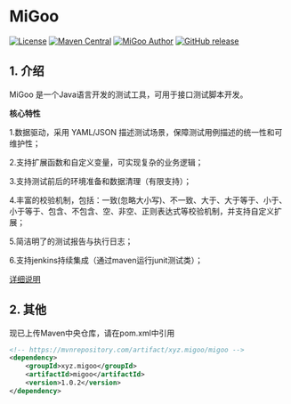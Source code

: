 # MiGoo

[![License](http://img.shields.io/badge/license-MIT-blue.svg)](https://github.com/XiaoMiSum/MiGoo/blob/master/LICENSE)
[![Maven Central](https://maven-badges.herokuapp.com/maven-central/xyz.migoo/migoo/badge.svg)](https://maven-badges.herokuapp.com/maven-central/xyz.migoo/migoo)
[![MiGoo Author](https://img.shields.io/badge/Author-xiaomi-yellow.svg)](https://maven-badges.herokuapp.com/maven-central/xyz.migoo/migoo)
[![GitHub release](https://img.shields.io/github/release/XiaoMiSum/migoo.svg)](https://github.com/XiaoMiSum/MiGoo/releases)
## 1. 介绍

MiGoo 是一个Java语言开发的测试工具，可用于接口测试脚本开发。
    
**核心特性**

1.数据驱动，采用 YAML/JSON 描述测试场景，保障测试用例描述的统一性和可维护性；

2.支持扩展函数和自定义变量，可实现复杂的业务逻辑；

3.支持测试前后的环境准备和数据清理（有限支持）；

4.丰富的校验机制，包括：一致(忽略大小写)、不一致、大于、大于等于、小于、小于等于、包含、不包含、空、非空、正则表达式等校验机制，并支持自定义扩展；

5.简洁明了的测试报告与执行日志；

6.支持jenkins持续集成（通过maven运行junit测试类）；

[详细说明](http://note.youdao.com/noteshare?id=568901613e4f36cfb23af2413e36fd09 "详细说明")
 
## 2. 其他

现已上传Maven中央仓库，请在pom.xml中引用

``` xml
<!-- https://mvnrepository.com/artifact/xyz.migoo/migoo -->
<dependency>
    <groupId>xyz.migoo</groupId>
    <artifactId>migoo</artifactId>
    <version>1.0.2</version>
</dependency>
```